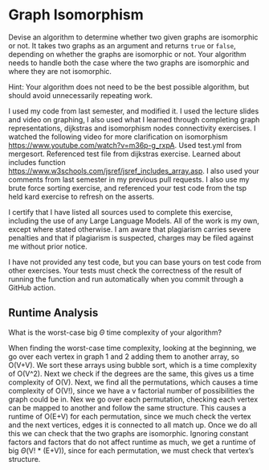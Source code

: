 # Graph Isomorphism

Devise an algorithm to determine whether two given graphs are isomorphic or not.
It takes two graphs as an argument and returns `true` or `false`, depending on
whether the graphs are isomorphic or not. Your algorithm needs to handle both
the case where the two graphs are isomorphic and where they are not isomorphic.

Hint: Your algorithm does not need to be the best possible algorithm, but should
avoid unnecessarily repeating work.

I used my code from last semester, and modified it. I used the lecture slides and video on graphing, I also used what I learned through completing graph representations, dijkstras and isomorphism nodes connectivity exercises. I watched the following video for more clarification on isomorphism https://www.youtube.com/watch?v=m36p-g_rxpA. Used test.yml from mergesort. Referenced test file from dijkstras exercise. Learned about includes function https://www.w3schools.com/jsref/jsref_includes_array.asp. I also used your comments from last semester in my previous pull requests. I also use my brute force sorting exercise, and referenced your test code from the tsp held kard exercise to refresh on the asserts.

I certify that I have listed all sources used to complete this exercise, including the use of any Large Language Models. All of the work is my own, except where stated otherwise. I am aware that plagiarism carries severe penalties and that if plagiarism is suspected, charges may be filed against me without prior notice.

I have not provided any test code, but you can base yours on test code from
other exercises. Your tests must check the correctness of the result of running
the function and run automatically when you commit through a GitHub action.

## Runtime Analysis

What is the worst-case big $\Theta$ time complexity of your algorithm?

When finding the worst-case time complexity, looking at the beginning, we go over each vertex in graph 1 and 2 adding them to another array, so O(V+V).  We sort these arrays using bubble sort, which is a time complexity of O(V^2). Next we check if the degrees are the same, this gives us a time complexity of O(V).  Next, we find all the permutations, which causes a time complexity of O(V!), since we have a v factorial number of possibilities the graph could be in. Nex we go over each permutation, checking each vertex can be mapped to another and follow the same structure. This causes a runtime of O(E+V) for each permutation, since we much check the vertex and the next vertices, edges it is connected to all match up. Once we do all this we can check that the two graphs are isomorphic. Ignoring constant factors and factors that do not affect runtime as much, we get a runtime of big $\Theta$(V! * (E+V)), since for each permutation, we must check that vertex’s structure.
